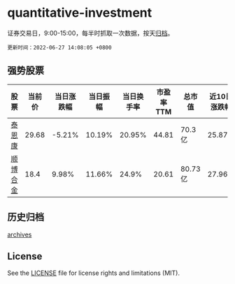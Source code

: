 # quantitative-investment

证券交易日，9:00-15:00，每半时抓取一次数据，按天[归档](archives)。

`更新时间：2022-06-27 14:08:05 +0800`

## 强势股票

|股票|当前价|当日涨跌幅|当日振幅|当日换手率|市盈率TTM|总市值|近10日涨跌幅|
|----|----|----|----|----|----|----|----|
|[泰恩康](https://xueqiu.com/S/SZ301263)|29.68|-5.21%|10.19%|20.95%|44.81|70.3亿|25.87%|
|[顺博合金](https://xueqiu.com/S/SZ002996)|18.4|9.98%|11.66%|24.9%|20.61|80.73亿|27.96%|

## 历史归档

[archives](archives)

## License

See the [LICENSE](LICENSE) file for license rights and limitations (MIT).